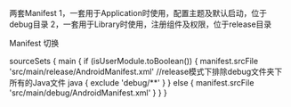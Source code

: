 两套Manifest
1，一套用于Application时使用，配置主题及默认启动，位于debug目录
2，一套用于Library时使用，注册组件及权限，位于release目录

Manifest 切换

 sourceSets {
        main {
            if (isUserModule.toBoolean()) {
                manifest.srcFile 'src/main/release/AndroidManifest.xml'
                //release模式下排除debug文件夹下所有的Java文件
                java {
                    exclude 'debug/**'
                }
            } else {
                manifest.srcFile 'src/main/debug/AndroidManifest.xml'
            }
        }
    }
